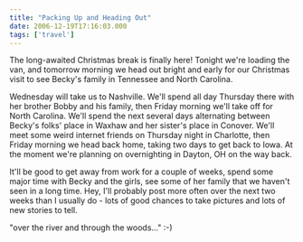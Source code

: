 ```yaml
---
title: "Packing Up and Heading Out"
date: 2006-12-19T17:16:03.000
tags: ['travel']
---
```


The long-awaited Christmas break is finally here! Tonight we're loading the van, and tomorrow morning we head out bright and early for our Christmas visit to see Becky's family in Tennessee and North Carolina.

Wednesday will take us to Nashville. We'll spend all day Thursday there with her brother Bobby and his family, then Friday morning we'll take off for North Carolina. We'll spend the next several days alternating between Becky's folks' place in Waxhaw and her sister's place in Conover. We'll meet some weird internet friends on Thursday night in Charlotte, then Friday morning we head back home, taking two days to get back to Iowa. At the moment we're planning on overnighting in Dayton, OH on the way back.

It'll be good to get away from work for a couple of weeks, spend some major time with Becky and the girls, see some of her family that we haven't seen in a long time. Hey, I'll probably post more often over the next two weeks than I usually do - lots of good chances to take pictures and lots of new stories to tell.

"over the river and through the woods..." :-)
